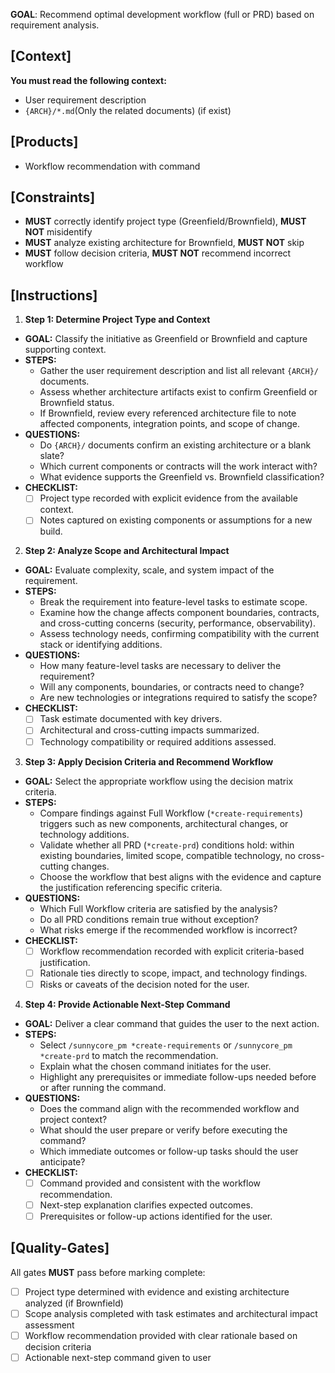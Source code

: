 **GOAL**: Recommend optimal development workflow (full or PRD) based on requirement analysis.

## [Context]
**You must read the following context:**
- User requirement description
- `{ARCH}/*.md`(Only the related documents) (if exist)

## [Products]
- Workflow recommendation with command

## [Constraints]
- **MUST** correctly identify project type (Greenfield/Brownfield), **MUST NOT** misidentify
- **MUST** analyze existing architecture for Brownfield, **MUST NOT** skip
- **MUST** follow decision criteria, **MUST NOT** recommend incorrect workflow

## [Instructions]
1. **Step 1: Determine Project Type and Context**
- **GOAL:** Classify the initiative as Greenfield or Brownfield and capture supporting context.
- **STEPS:**
  - Gather the user requirement description and list all relevant `{ARCH}/` documents.
  - Assess whether architecture artifacts exist to confirm Greenfield or Brownfield status.
  - If Brownfield, review every referenced architecture file to note affected components, integration points, and scope of change.
- **QUESTIONS:**
  - Do `{ARCH}/` documents confirm an existing architecture or a blank slate?
  - Which current components or contracts will the work interact with?
  - What evidence supports the Greenfield vs. Brownfield classification?
- **CHECKLIST:**
  - [ ] Project type recorded with explicit evidence from the available context.
  - [ ] Notes captured on existing components or assumptions for a new build.

2. **Step 2: Analyze Scope and Architectural Impact**
- **GOAL:** Evaluate complexity, scale, and system impact of the requirement.
- **STEPS:**
  - Break the requirement into feature-level tasks to estimate scope.
  - Examine how the change affects component boundaries, contracts, and cross-cutting concerns (security, performance, observability).
  - Assess technology needs, confirming compatibility with the current stack or identifying additions.
- **QUESTIONS:**
  - How many feature-level tasks are necessary to deliver the requirement?
  - Will any components, boundaries, or contracts need to change?
  - Are new technologies or integrations required to satisfy the scope?
- **CHECKLIST:**
  - [ ] Task estimate documented with key drivers.
  - [ ] Architectural and cross-cutting impacts summarized.
  - [ ] Technology compatibility or required additions assessed.

3. **Step 3: Apply Decision Criteria and Recommend Workflow**
- **GOAL:** Select the appropriate workflow using the decision matrix criteria.
- **STEPS:**
  - Compare findings against Full Workflow (`*create-requirements`) triggers such as new components, architectural changes, or technology additions.
  - Validate whether all PRD (`*create-prd`) conditions hold: within existing boundaries, limited scope, compatible technology, no cross-cutting changes.
  - Choose the workflow that best aligns with the evidence and capture the justification referencing specific criteria.
- **QUESTIONS:**
  - Which Full Workflow criteria are satisfied by the analysis?
  - Do all PRD conditions remain true without exception?
  - What risks emerge if the recommended workflow is incorrect?
- **CHECKLIST:**
  - [ ] Workflow recommendation recorded with explicit criteria-based justification.
  - [ ] Rationale ties directly to scope, impact, and technology findings.
  - [ ] Risks or caveats of the decision noted for the user.

4. **Step 4: Provide Actionable Next-Step Command**
- **GOAL:** Deliver a clear command that guides the user to the next action.
- **STEPS:**
  - Select `/sunnycore_pm *create-requirements` or `/sunnycore_pm *create-prd` to match the recommendation.
  - Explain what the chosen command initiates for the user.
  - Highlight any prerequisites or immediate follow-ups needed before or after running the command.
- **QUESTIONS:**
  - Does the command align with the recommended workflow and project context?
  - What should the user prepare or verify before executing the command?
  - Which immediate outcomes or follow-up tasks should the user anticipate?
- **CHECKLIST:**
  - [ ] Command provided and consistent with the workflow recommendation.
  - [ ] Next-step explanation clarifies expected outcomes.
  - [ ] Prerequisites or follow-up actions identified for the user.

## [Quality-Gates]
All gates **MUST** pass before marking complete:
- [ ] Project type determined with evidence and existing architecture analyzed (if Brownfield)
- [ ] Scope analysis completed with task estimates and architectural impact assessment
- [ ] Workflow recommendation provided with clear rationale based on decision criteria
- [ ] Actionable next-step command given to user
